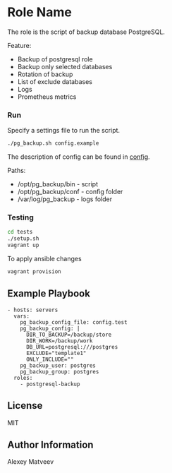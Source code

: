 Role Name
=========

The role is the script of backup database PostgreSQL.

Feature:

- Backup of postgresql role
- Backup only selected databases
- Rotation of backup
- List of exclude databases
- Logs
- Prometheus metrics

### Run

Specify a settings file to run the script.

```bash
./pg_backup.sh config.example
```

The description of config can be found in [config](files/config).

Paths:

- /opt/pg_backup/bin - script
- /opt/pg_backup/conf - config folder
- /var/log/pg_backup - logs folder


### Testing

```bash
cd tests
./setup.sh
vagrant up
```

To apply ansible changes

```bash
vagrant provision
```

Example Playbook
----------------

    - hosts: servers
      vars:
        pg_backup_config_file: config.test
        pg_backup_config: |
          DIR_TO_BACKUP=/backup/store
          DIR_WORK=/backup/work
          DB_URL=postgresql:///postgres
          EXCLUDE="template1"
          ONLY_INCLUDE=""
        pg_backup_user: postgres
        pg_backup_group: postgres
      roles:
        - postgresql-backup

License
-------

MIT

Author Information
------------------

Alexey Matveev
